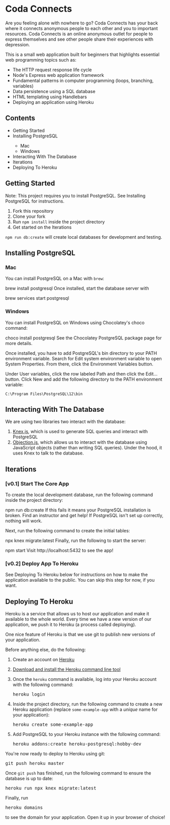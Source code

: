 # Coda Connects

Are you feeling alone with nowhere to go? Coda Connects has your back where it connects anonymous people to each other and you to important resources. Coda Connects is an online anonymous outlet for people to express themselves and see other people share their experiences with depression.

This is a small web application built for beginners that highlights essential web programming topics such as:
<ul>
  <li>The HTTP request response life cycle</li>
  <li>Node's Express web application framework</li>
  <li>Fundamental patterns in computer programming (loops, branching, variables)</li>
  <li>Data persistence using a SQL database</li> 
  <li>HTML templating using Handlebars</li> 
  <li>Deploying an application using Heroku</li>
 </ul>
<h2>Contents</h2>
  <ul>
    <li>Getting Started</li>
    <li>Installing PostgreSQL</li>
      <ul>
       <li>Mac</li>
       <li>Windows</li>
      </ul>
    <li>Interacting With The Database</li>
    <li>Iterations</li>
    <li>Deploying To Heroku</li>
  </ul>   
    <h2>Getting Started</h2>
Note: This project requires you to install PostgreSQL. See Installing PostgreSQL for instructions.

1. Fork this repository
2. Clone your fork
3. Run <code>npm install</code> inside the project directory
4. Get started on the Iterations

<code>npm run db:create</code> will create local databases for development and testing.

<h2>Installing PostgreSQL</h2>
<h3>Mac</h3>
You can install PostgreSQL on a Mac with <code>brew</code>:

<span class="pl-c1">brew install postgresql</span>
Once installed, start the database server with

<span class="pl-c1">brew services start postgresql</span>
<h3>Windows</h3>
You can install PostgreSQL on Windows using Chocolatey's choco command:

<span class="pl-c1">choco install postgresql</span>
See the Chocolatey PostgreSQL package page for more details.

Once installed, you have to add PostgreSQL's bin directory to your PATH environment variable. Search for Edit system environment variable to open System Properties. From there, click the Environment Variables button.

Under User variables, click the row labeled Path and then click the Edit... button. Click New and add the following directory to the PATH environment variable:

<pre lang="text"><code>C:\Program Files\PostgreSQL\12\bin
</code></pre>

<h2>Interacting With The Database</h2>
We are using two libraries two interact with the database:

<ol>
<li><a href="http://knexjs.org/" rel="nofollow">Knex.js</a>, which is used to generate SQL queries and interact with PostgreSQL</li>
<li><a href="https://vincit.github.io/objection.js/" rel="nofollow">Objection.js</a>, which allows us to interact with the database using JavaScript objects (rather than writing SQL queries). Under the hood, it uses Knex to talk to the database.</li>
</ol>

<h2>Iterations</h2>
<h3>[v0.1] Start The Core App</h3>
To create the local development database, run the following command inside the project directory:

<span class="pl-c1">npm run db:create</span>
If this fails it means your PostgreSQL installation is broken. Find an instructor and get help! If PostgreSQL isn't set up correctly, nothing will work.

Next, run the following command to create the initial tables:

npx knex migrate:latest
Finally, run the following to start the server:

npm start
Visit http://localhost:5432 to see the app!

<h3>[v0.2] Deploy App To Heroku</h3>
See Deploying To Heroku below for instructions on how to make the application available to the public. You can skip this step for now, if you want.

<h2>Deploying To Heroku</h2>
Heroku is a service that allows us to host our application and make it available to the whole world. Every time we have a new version of our application, we push it to Heroku (a process called deploying).

One nice feature of Heroku is that we use git to publish new versions of your application.

Before anything else, do the following:
<ol>
<li>
<p>Create an account on <a href="https://heroku.com" rel="nofollow">Heroku</a></p>
</li>
<li>
<p><a href="https://devcenter.heroku.com/articles/heroku-cli#download-and-install" rel="nofollow">Download and install the Heroku command line tool</a></p>
</li>
<li>
<p>Once the <code>heroku</code> command is available, log into your Heroku account with the following command:</p>
<div class="highlight highlight-text-shell-session"><pre><span class="pl-c1">heroku login</span></pre></div>
</li>
<li>
<p>Inside the project directory, run the following command to create a new Heroku application (replace <code>some-example-app</code> with a <em>unique</em> name for your application):</p>
<div class="highlight highlight-text-shell-session"><pre><span class="pl-c1">heroku create some-example-app</span></pre></div>
</li>
<li>
<p>Add PostgreSQL to your Heroku instance with the following command:</p>
<div class="highlight highlight-text-shell-session"><pre><span class="pl-c1">heroku addons:create heroku-postgresql:hobby-dev</span></pre></div>
</li>
</ol>
You're now ready to deploy to Heroku using git:

<div class="highlight highlight-text-shell-session"><pre><span class="pl-c1">git push heroku master</span></pre></div>
Once <code>git push</code> has finished, run the following command to ensure the database is up to date:

<div class="highlight highlight-text-shell-session"><pre><span class="pl-c1">heroku run npx knex migrate:latest</span></pre></div>
Finally, run

<div class="highlight highlight-text-shell-session"><pre><span class="pl-c1">heroku domains</span></pre></div>
to see the domain for your application. Open it up in your browser of choice!
